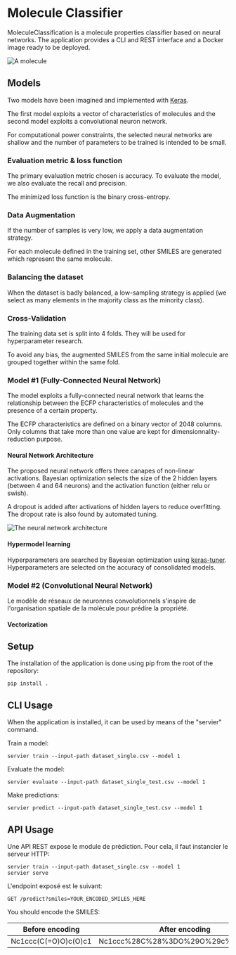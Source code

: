# Molecule Classifier

MoleculeClassification is a molecule properties classifier based on neural networks. The application provides a CLI and REST interface and a Docker image ready to be deployed.

![A molecule](https://www.pnglib.com/wp-content/uploads/2020/01/molecule_5e19a406b2242.png)

## Models

Two models have been imagined and implemented with [Keras](https://keras.io/).

The first model exploits a vector of characteristics of molecules and the second model exploits a convolutional neuron network.

For computational power constraints, the selected neural networks are shallow and the number of parameters to be trained is intended to be small.

### Evaluation metric & loss function

The primary evaluation metric chosen is accuracy. To evaluate the model, we also evaluate the recall and precision. 

The minimized loss function is the binary cross-entropy.

### Data Augmentation

If the number of samples is very low, we apply a data augmentation strategy. 

For each molecule defined in the training set, other SMILES are generated which represent the same molecule.

### Balancing the dataset

When the dataset is badly balanced, a low-sampling strategy is applied (we select as many elements in the majority class as the minority class).

### Cross-Validation

The training data set is split into 4 folds. They will be used for hyperparameter research.

To avoid any bias, the augmented SMILES from the same initial molecule are grouped together within the same fold.

### Model #1 (Fully-Connected Neural Network)

The model exploits a fully-connected neural network that learns the relationship between the ECFP characteristics of molecules and the presence of a certain property.

The ECFP characteristics are defined on a binary vector of 2048 columns. Only columns that take more than one value are kept for dimensionnality-reduction purpose.

#### Neural Network Architecture

The proposed neural network offers three canapes of non-linear activations. Bayesian optimization selects the size of the 2 hidden layers (between 4 and 64 neurons) and the activation function (either relu or swish).

A dropout is added after activations of hidden layers to reduce overfitting. The dropout rate is also found by automated tuning.

![The neural network architecture](https://i.ibb.co/Kskkhby/Untitled-Diagram-drawio.png)

#### Hypermodel learning

Hyperparameters are searched by Bayesian optimization using [keras-tuner](https://www.tensorflow.org/tutorials/keras/keras_tuner). Hyperparameters are selected on the accuracy of consolidated models.

### Model #2 (Convolutional Neural Network)

Le modèle de réseaux de neuronnes convolutionnels s'inspire de l'organisation spatiale de la molécule pour prédire la propriété.

#### Vectorization 



## Setup

The installation of the application is done using pip from the root of the repository:

    pip install .

## CLI Usage

When the application is installed, it can be used by means of the "servier" command.

Train a model:

    servier train --input-path dataset_single.csv --model 1

Evaluate the model:

    servier evaluate --input-path dataset_single_test.csv --model 1

Make predictions:

    servier predict --input-path dataset_single_test.csv --model 1

## API Usage

Une API REST expose le module de prédiction. Pour cela, il faut instancier le serveur HTTP:

    servier train --input-path dataset_single.csv --model 1
    servier serve
 
 L'endpoint exposé est le suivant:

    GET /predict?smiles=YOUR_ENCODED_SMILES_HERE

You should encode the SMILES:

| Before encoding | After encoding  |
|--|--|
| Nc1ccc(C(=O)O)c(O)c1 | Nc1ccc%28C%28%3DO%29O%29c%28O%29c1 |
